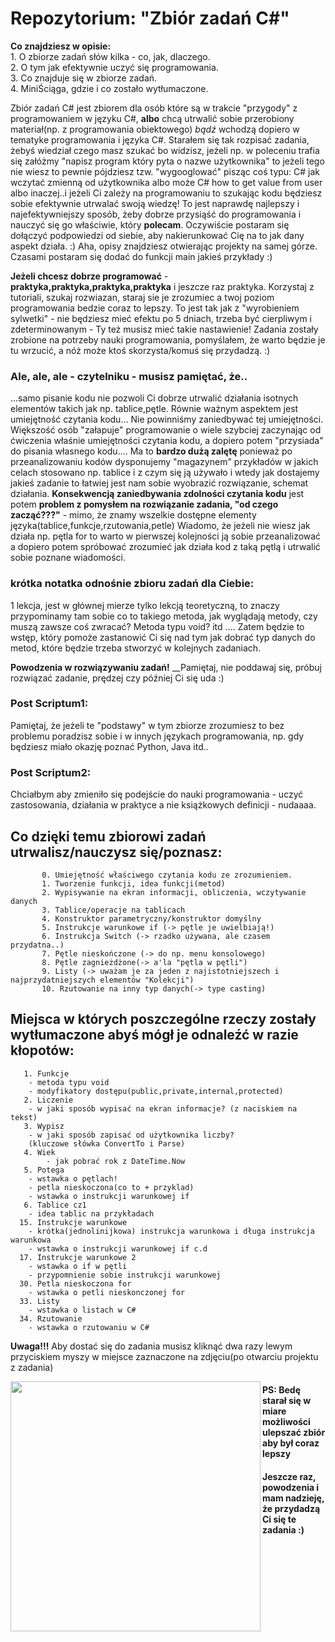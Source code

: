# Repozytorium: "Zbiór zadań C#" #

<p align="left">
<b>Co znajdziesz w opisie:</b></br>
1. O zbiorze zadań słów kilka - co, jak, dlaczego.</br>
2. O tym jak efektywnie uczyć się programowania.</br>
3. Co znajduje się w zbiorze zadań.</br>
4. MiniŚciąga, gdzie i co zostało wytłumaczone.</br>
</p>

Zbiór zadań C# jest zbiorem dla osób które są w trakcie "przygody" z programowaniem w języku C#,
__albo__ chcą utrwalić sobie przerobiony materiał(np. z programowania obiektowego) _bądź_ wchodzą dopiero
w tematyke programowania i języka C#. Starałem się tak rozpisać zadania, żebyś wiedział czego masz szukać
bo widzisz, jeżeli np. w poleceniu trafia się załóżmy "napisz program który pyta o nazwe użytkownika" to
jeżeli tego nie wiesz to pewnie pójdziesz tzw. "wygooglować" pisząc coś typu: C# jak wczytać zmienną od użytkownika albo
może C# how to get value from user albo inaczej..i jeżeli Ci zależy na programowaniu to szukając kodu będziesz sobie efektywnie utrwalać
swoją wiedzę! To jest naprawdę najlepszy i najefektywniejszy sposób, żeby dobrze przysiąść do programowania i nauczyć się go właściwie,
który __polecam__. Oczywiście postaram się dołączyć podpowiedzi od siebie, aby nakierunkować Cię na to jak dany aspekt działa. :) 
Aha, opisy znajdziesz otwierając projekty na samej górze. Czasami postaram się dodać do funkcji main jakieś przykłady :) 


__Jeżeli chcesz dobrze programować__ - __praktyka,praktyka,praktyka,praktyka__ i jeszcze raz praktyka. 
Korzystaj z tutoriali, szukaj rozwiazan, staraj sie je zrozumiec a twoj poziom programowania
bedzie coraz to lepszy. To jest tak jak z "wyrobieniem sylwetki" - nie będziesz mieć efektu po 5 dniach, trzeba
być cierpliwym i zdeterminowanym - Ty też musisz mieć takie nastawienie! Zadania zostały zrobione na potrzeby nauki
programowania, pomyślałem, że warto będzie je tu wrzucić, a nóż może ktoś skorzysta/komuś się przydadzą. :) 


### Ale, ale, ale - czytelniku - musisz pamiętać, że.. ###
 
...samo pisanie kodu nie pozwoli Ci dobrze utrwalić działania isotnych elementów takich jak np. tablice,pętle. Równie ważnym aspektem
jest umiejętność czytania kodu... Nie powinniśmy zaniedbywać tej umiejętności. Większość osób "załapuje" programowanie o wiele szybciej zaczynając od ćwiczenia właśnie
umiejętności czytania kodu, a dopiero potem "przysiada" do pisania własnego kodu.... Ma to __bardzo dużą zalętę__ ponieważ po przeanalizowaniu kodów dysponujemy "magazynem"
przykładów w jakich celach stosowano np. tablice i z czym się ją używało i wtedy jak dostajemy jakieś zadanie to łatwiej jest nam sobie wyobrazić rozwiązanie, schemat działania.
__Konsekwencją zaniedbywania zdolności czytania kodu__ jest potem __problem z pomysłem na rozwiązanie zadania, "od czego zacząć???"__ - mimo, że znamy wszelkie dostępne elementy języka(tablice,funkcje,rzutowania,petle)
Wiadomo, że jeżeli nie wiesz jak działa np. pętla for to warto w pierwszej kolejności ją sobie przeanalizować a dopiero potem spróbować zrozumieć jak działa kod z taką pętlą i utrwalić sobie poznane wiadomości.


### krótka notatka odnośnie zbioru zadań dla Ciebie: ###
1 lekcja, jest w głównej mierze tylko lekcją teoretyczną, to znaczy przypominamy tam sobie
co to takiego metoda, jak wyglądają metody, czy muszą zawsze coś zwracać? Metoda typu void?
itd .... Zatem będzie to wstęp, który pomoże zastanowić Ci się nad tym jak dobrać typ danych
do metod, które będzie trzeba stworzyć w kolejnych zadaniach. 

__Powodzenia w rozwiązywaniu zadań!__
__Pamiętaj, nie poddawaj się, próbuj rozwiązać zadanie, prędzej czy później Ci się uda :)

### Post Scriptum1: ###
Pamiętaj, że jeżeli te "podstawy" w tym zbiorze zrozumiesz to bez problemu poradzisz sobie i w innych językach programowania, np. gdy będziesz
miało okazję poznać Python, Java itd..

### Post Scriptum2: ###
Chciałbym aby zmieniło się podejście do nauki programowania - uczyć zastosowania, działania w praktyce a nie książkowych definicji - nudaaaa. 


## Co dzięki temu zbiorowi zadań utrwalisz/nauczysz się/poznasz: ##
	       0. Umiejętność właściwego czytania kodu ze zrozumieniem.
           1. Tworzenie funkcji, idea funkcji(metod)
           2. Wypisywanie na ekran informacji, obliczenia, wczytywanie danych 
           3. Tablice/operacje na tablicach 
           4. Konstruktor parametryczny/konstruktor domyślny
           5. Instrukcje warunkowe if (-> pętle je uwielbiają!)
           6. Instrukcja Switch (-> rzadko używana, ale czasem przydatna..)
           7. Pętle nieskończone (-> do np. menu konsolowego)
           8. Pętle zagnieżdżone(-> a'la "pętla w pętli")
           9. Listy (-> uważam je za jeden z najistotniejszech i najprzydatniejszych elementów "Kolekcji")
           10. Rzutowanie na inny typ danych(-> type casting)

## Miejsca w których poszczególne rzeczy zostały wytłumaczone abyś mógł je odnaleźć w razie kłopotów: ##
	   1. Funkcje 
	   	- metoda typu void
		- modyfikatory dostępu(public,private,internal,protected)
	   2. Liczenie
	   	- w jaki sposób wypisać na ekran informacje? (z naciskiem na tekst)
 	   3. Wypisz
	   	- w jaki sposób zapisać od użytkownika liczby? 
		(kluczowe słówka ConvertTo i Parse)
	   4. Wiek
	        - jak pobrać rok z DateTime.Now
       5. Potega
	   	- wstawka o pętlach!
		- petla nieskoczona(co to + przyklad)
		- wstawka o instrukcji warunkowej if
	   6. Tablice cz1
	   	- idea tablic na przykładach
	  15. Instrukcje warunkowe
	  	- krótka(jednolinijkowa) instrukcja warunkowa i długa instrukcja warunkowa
		- wstawka o instrukcji warunkowej if c.d
      17. Instrukcje warunkowe 2
	  	- wstawka o if w pętli 
		- przypomnienie sobie instrukcji warunkowej
	  30. Petla nieskoczona for
	  	- wstawka o petli nieskonczonej for
	  33. Listy
	  	- wstawka o listach w C#
	  34. Rzutowanie
	  	- wstawka o rzutowaniu w C#
	   

__Uwaga!!!__ Aby dostać się do zadania musisz kliknąć dwa razy lewym przyciskiem myszy w miejsce zaznaczone na zdjęciu(po otwarciu projektu z zadania)

<img align="left" src="https://image.ibb.co/nthMzo/pami.png" height="400">


#### PS: Bedę starał się w miare możliwości ulepszać zbiór aby był coraz lepszy ####
#### Jeszcze raz, powodzenia i mam nadzieję, że przydadzą Ci się te zadania :) ####


